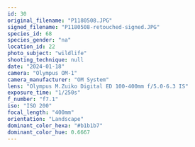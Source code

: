 ```yaml
---
id: 30
original_filename: "P1180508.JPG"
signed_filename: "P1180508-retouched-signed.JPG"
species_id: 68
species_gender: "na"
location_id: 22
photo_subject: "wildlife"
shooting_technique: null
date: "2024-01-18"
camera: "Olympus OM-1"
camera_manufacturer: "OM System"
lens: "Olympus M.Zuiko Digital ED 100-400mm f/5.0-6.3 IS"
exposure_time: "1/250s"
f_number: "f7.1"
iso: "ISO 200"
focal_length: "400mm"
orientation: "Landscape"
dominant_color_hexa: "#b1b1b7"
dominant_color_hue: 0.6667
---
```

